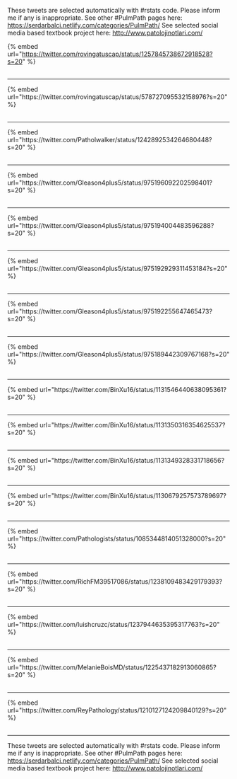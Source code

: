

These tweets are selected automatically with #rstats code. Please inform me if any is inappropriate.
See other #PulmPath pages here: https://serdarbalci.netlify.com/categories/PulmPath/ 
See selected social media based textbook project here: http://www.patolojinotlari.com/

{% embed url="https://twitter.com/rovingatuscap/status/1257845738672918528?s=20" %}<br>
<br>
<hr>
{% embed url="https://twitter.com/rovingatuscap/status/578727095532158976?s=20" %}<br>
<br>
<hr>
{% embed url="https://twitter.com/Patholwalker/status/1242892534264680448?s=20" %}<br>
<br>
<hr>
{% embed url="https://twitter.com/Gleason4plus5/status/975196092202598401?s=20" %}<br>
<br>
<hr>
{% embed url="https://twitter.com/Gleason4plus5/status/975194004483596288?s=20" %}<br>
<br>
<hr>
{% embed url="https://twitter.com/Gleason4plus5/status/975192929311453184?s=20" %}<br>
<br>
<hr>
{% embed url="https://twitter.com/Gleason4plus5/status/975192255647465473?s=20" %}<br>
<br>
<hr>
{% embed url="https://twitter.com/Gleason4plus5/status/975189442309767168?s=20" %}<br>
<br>
<hr>
{% embed url="https://twitter.com/BinXu16/status/1131546440638095361?s=20" %}<br>
<br>
<hr>
{% embed url="https://twitter.com/BinXu16/status/1131350316354625537?s=20" %}<br>
<br>
<hr>
{% embed url="https://twitter.com/BinXu16/status/1131349328331718656?s=20" %}<br>
<br>
<hr>
{% embed url="https://twitter.com/BinXu16/status/1130679257573789697?s=20" %}<br>
<br>
<hr>
{% embed url="https://twitter.com/Pathologists/status/1085344814051328000?s=20" %}<br>
<br>
<hr>
{% embed url="https://twitter.com/RichFM39517086/status/1238109483429179393?s=20" %}<br>
<br>
<hr>
{% embed url="https://twitter.com/luishcruzc/status/1237944635395317763?s=20" %}<br>
<br>
<hr>
{% embed url="https://twitter.com/MelanieBoisMD/status/1225437182913060865?s=20" %}<br>
<br>
<hr>
{% embed url="https://twitter.com/ReyPathology/status/1210127124209840129?s=20" %}<br>
<br>
<hr>


These tweets are selected automatically with #rstats code. Please inform me if any is inappropriate.
See other #PulmPath pages here: https://serdarbalci.netlify.com/categories/PulmPath/ 
See selected social media based textbook project here: http://www.patolojinotlari.com/

